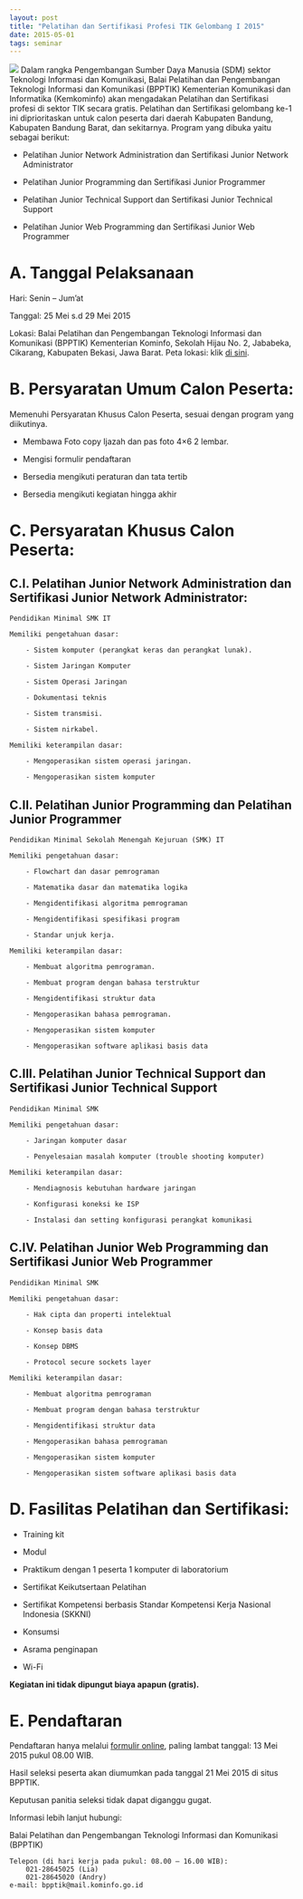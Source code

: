 ```yaml
---
layout: post
title: "Pelatihan dan Sertifikasi Profesi TIK Gelombang I 2015"
date: 2015-05-01
tags: seminar
---
```

![](/gambar/Poster-Pelatihan-1-724x1024.jpg)
Dalam rangka Pengembangan Sumber Daya Manusia (SDM) sektor Teknologi Informasi dan Komunikasi, Balai Pelatihan dan Pengembangan Teknologi Informasi dan Komunikasi (BPPTIK) Kementerian Komunikasi dan Informatika (Kemkominfo) akan mengadakan Pelatihan dan Sertifikasi profesi di sektor TIK secara gratis. Pelatihan dan Sertifikasi gelombang ke-1 ini diprioritaskan untuk calon peserta dari daerah Kabupaten Bandung, Kabupaten Bandung Barat, dan sekitarnya. Program yang dibuka yaitu sebagai berikut:

- Pelatihan Junior Network Administration dan Sertifikasi Junior Network Administrator

- Pelatihan Junior Programming dan Sertifikasi Junior Programmer

- Pelatihan Junior Technical Support dan Sertifikasi Junior Technical Support

- Pelatihan Junior Web Programming dan Sertifikasi Junior Web Programmer

# A. Tanggal Pelaksanaan
Hari: Senin – Jum’at

Tanggal: 25 Mei s.d 29 Mei 2015

Lokasi: Balai Pelatihan dan Pengembangan Teknologi Informasi dan Komunikasi (BPPTIK) Kementerian Kominfo, Sekolah Hijau No. 2, Jababeka, Cikarang, Kabupaten Bekasi, Jawa Barat. Peta lokasi: klik [di sini](http://bpptik.kominfo.go.id/lokasi/).

# B. Persyaratan Umum Calon Peserta:

Memenuhi Persyaratan Khusus Calon Peserta, sesuai dengan program yang diikutinya.

- Membawa Foto copy Ijazah dan pas foto 4×6 2 lembar.

- Mengisi formulir pendaftaran

- Bersedia mengikuti peraturan dan tata tertib

- Bersedia mengikuti kegiatan hingga akhir

# C. Persyaratan Khusus Calon Peserta:

## C.I. Pelatihan Junior Network Administration dan Sertifikasi Junior Network Administrator:

    Pendidikan Minimal SMK IT
    
    Memiliki pengetahuan dasar:
    
        - Sistem komputer (perangkat keras dan perangkat lunak).
        
        - Sistem Jaringan Komputer
        
        - Sistem Operasi Jaringan
        
        - Dokumentasi teknis
        
        - Sistem transmisi.
        
        - Sistem nirkabel.
        
    Memiliki keterampilan dasar:
    
        - Mengoperasikan sistem operasi jaringan.
        
        - Mengoperasikan sistem komputer

## C.II. Pelatihan Junior Programming dan Pelatihan Junior Programmer

    Pendidikan Minimal Sekolah Menengah Kejuruan (SMK) IT
    
    Memiliki pengetahuan dasar:
    
        - Flowchart dan dasar pemrograman
        
        - Matematika dasar dan matematika logika
        
        - Mengidentifikasi algoritma pemrograman
        
        - Mengidentifikasi spesifikasi program
        
        - Standar unjuk kerja.
        
    Memiliki keterampilan dasar:
    
        - Membuat algoritma pemrograman.
        
        - Membuat program dengan bahasa terstruktur
        
        - Mengidentifikasi struktur data
        
        - Mengoperasikan bahasa pemrograman.
        
        - Mengoperasikan sistem komputer
        
        - Mengoperasikan software aplikasi basis data
        

## C.III. Pelatihan Junior Technical Support dan Sertifikasi Junior Technical Support

    Pendidikan Minimal SMK
    
    Memiliki pengetahuan dasar:
    
        - Jaringan komputer dasar
        
        - Penyelesaian masalah komputer (trouble shooting komputer)
        
    Memiliki keterampilan dasar:
    
        - Mendiagnosis kebutuhan hardware jaringan
        
        - Konfigurasi koneksi ke ISP
        
        - Instalasi dan setting konfigurasi perangkat komunikasi
        

## C.IV. Pelatihan Junior Web Programming dan Sertifikasi Junior Web Programmer

    Pendidikan Minimal SMK
    
    Memiliki pengetahuan dasar:
    
        - Hak cipta dan properti intelektual
        
        - Konsep basis data
        
        - Konsep DBMS
        
        - Protocol secure sockets layer
        
    Memiliki keterampilan dasar:
    
        - Membuat algoritma pemrograman
        
        - Membuat program dengan bahasa terstruktur
        
        - Mengidentifikasi struktur data
        
        - Mengoperasikan bahasa pemrograman
        
        - Mengoperasikan sistem komputer
        
        - Mengoperasikan sistem software aplikasi basis data


# D. Fasilitas Pelatihan dan Sertifikasi:

- Training kit

- Modul

- Praktikum dengan 1 peserta 1 komputer di laboratorium

- Sertifikat Keikutsertaan Pelatihan

- Sertifikat Kompetensi berbasis Standar Kompetensi Kerja Nasional Indonesia (SKKNI)

- Konsumsi

- Asrama penginapan

- Wi-Fi

**Kegiatan ini tidak dipungut biaya apapun (gratis).**

# E. Pendaftaran

Pendaftaran hanya melalui [formulir online](http://bpptik.kominfo.go.id/formulir/formulir-pendaftaran-pelatihan-dan-sertifikasi-bpptik-2015-gelombang-ke-1/), paling lambat tanggal: 13 Mei 2015 pukul 08.00 WIB.

Hasil seleksi peserta akan diumumkan pada tanggal 21 Mei 2015 di situs BPPTIK.

Keputusan panitia seleksi tidak dapat diganggu gugat.

Informasi lebih lanjut hubungi:

Balai Pelatihan dan Pengembangan Teknologi Informasi dan Komunikasi (BPPTIK)

    Telepon (di hari kerja pada pukul: 08.00 – 16.00 WIB):
        021-28645025 (Lia)
        021-28645020 (Andry)
    e-mail: bpptik@mail.kominfo.go.id
